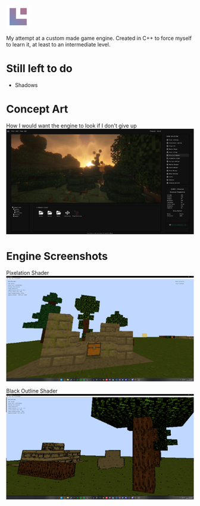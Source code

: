 ![Branding](https://github.com/TheMrSnoop/Voxl-Engine/blob/main/Images/Branding/TerracubeGradient_Small.png)

My attempt at a custom made game engine.
Created in C++ to force myself to learn it, at least to an intermediate level.

# Still left to do
* Shadows
  
# Concept Art
How I would want the engine to look if I don't give up
![alt text](https://github.com/TheMrSnoop/Voxl-Engine/blob/main/Images/Voxl%20Concept.png)

# Engine Screenshots
Pixelation Shader
![alt text](https://github.com/TheMrSnoop/Voxl-Engine/blob/main/Images/pixels.png)

Black Outline Shader
![alt text](https://github.com/TheMrSnoop/Voxl-Engine/blob/main/Images/outline.png)


